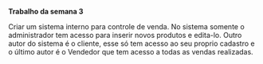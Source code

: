 <centered><strong> Trabalho da semana 3</strong></centered>

Criar um sistema interno para controle de venda. No sistema somente o administrador tem acesso para inserir novos produtos e edita-lo. Outro autor do sistema é o cliente, 
esse só tem acesso ao seu proprio cadastro e o último autor é o Vendedor que tem acesso a todas as vendas realizadas. 
